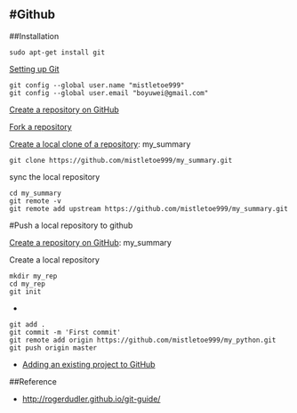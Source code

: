 #Github
--------------------------

##Installation
```
sudo apt-get install git
```
[Setting up Git](https://help.github.com/articles/set-up-git/#platform-linux)
```
git config --global user.name "mistletoe999"
git config --global user.email "boyuwei@gmail.com"
```




 [Create a repository on GitHub](https://help.github.com/articles/create-a-repo/)
 
 [Fork a repository](https://help.github.com/articles/fork-a-repo/)
 
 

 [Create a local clone of a repository](https://help.github.com/articles/fork-a-repo/): my_summary
 

 
 
 ```
git clone https://github.com/mistletoe999/my_summary.git
```
 sync the local repository
 
 ```
 cd my_summary
 git remote -v
 git remote add upstream https://github.com/mistletoe999/my_summary.git
 
 ```
 
 
 #Push a local repository to github 
 
 [Create a repository on GitHub](https://help.github.com/articles/create-a-repo/): my_summary
 
 Create a local repository 

```
mkdir my_rep
cd my_rep
git init
```

- 
```
git add .
git commit -m 'First commit'
git remote add origin https://github.com/mistletoe999/my_python.git
git push origin master
```
- [Adding an existing project to GitHub](https://help.github.com/articles/adding-an-existing-project-to-github-using-the-command-line/)






##Reference

* http://rogerdudler.github.io/git-guide/
